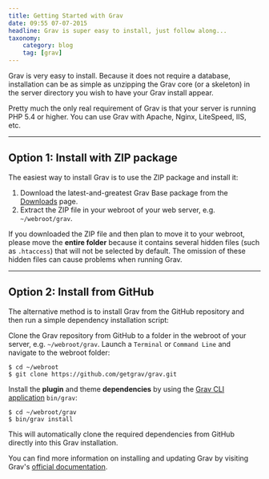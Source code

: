 ```yaml
---
title: Getting Started with Grav
date: 09:55 07-07-2015
headline: Grav is super easy to install, just follow along...
taxonomy:
    category: blog
    tag: [grav]
---
```


Grav is very easy to install. Because it does not require a database, installation can be as simple as unzipping the Grav core (or a skeleton) in the server directory you wish to have your Grav install appear.

Pretty much the only real requirement of Grav is that your server is running PHP 5.4 or higher. You can use Grav with Apache, Nginx, LiteSpeed, IIS, etc.

---

## Option 1: Install with ZIP package

The easiest way to install Grav is to use the ZIP package and install it:

1. Download the latest-and-greatest Grav Base package from the [Downloads](http://getgrav.org/downloads) page.
2. Extract the ZIP file in your webroot of your web server, e.g. `~/webroot/grav`.

If you downloaded the ZIP file and then plan to move it to your webroot, please move the **entire folder** because it contains several hidden files (such as `.htaccess`) that will not be selected by default. The omission of these hidden files can cause problems when running Grav.

---

## Option 2: Install from GitHub

The alternative method is to install Grav from the GitHub repository and then run a simple dependency installation script:

Clone the Grav repository from GitHub to a folder in the webroot of your server, e.g. `~/webroot/grav`. Launch a `Terminal` or `Command Line` and navigate to the webroot folder:

```text
$ cd ~/webroot
$ git clone https://github.com/getgrav/grav.git
```

Install the **plugin** and theme **dependencies** by using the [Grav CLI application](http://learn.getgrav.org/advanced/grav-cli) `bin/grav`:

```text
$ cd ~/webroot/grav
$ bin/grav install
```

This will automatically clone the required dependencies from GitHub directly into this Grav installation.

You can find more information on installing and updating Grav by visiting Grav's [official documentation](http://learn.getgrav.org/basics/installation).
